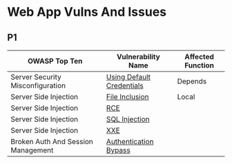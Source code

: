 # Web App Vulns And Issues

## P1
| OWASP Top Ten | Vulnerability Name | Affected Function |
|-----------------|-----------------|-----------------|
| Server Security Misconfiguration | [Using Default Credentials](https://github.com/Rahim7X/WebSecDocs/blob/master/P1/SSM-Using-Default-Creds.md) | Depends |
| Server Side Injection | [File Inclusion](https://github.com/Rahim7X/WebSecDocs/blob/master/P1/SSI-FIleInclusion.md) | Local |
| Server Side Injection | [RCE](https://github.com/Rahim7X/WebSecDocs/blob/master/P1/SSI-RCE.md) |  |
| Server Side Injection | [SQL Injection](https://github.com/Rahim7X/WebSecDocs/blob/master/P1/SSI-SQLI.md) |  |
| Server Side Injection | [XXE](https://github.com/Rahim7X/WebSecDocs/blob/master/P1/SSI-XXE.md)| |
| Broken Auth And Session Management | [Authentication Bypass](https://github.com/Rahim7X/WebSecDocs/blob/master/P1/Auth-Bypass.md) | |
